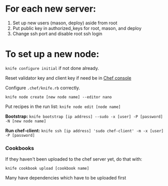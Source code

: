 # For each new server:

1.  Set up new users (mason, deploy) aside from root
2.  Put public key in authorized_keys for root, mason, and deploy
3.  Change ssh port and disable root ssh login

# To set up a new node:

`knife configure initial` if not done already.

Reset validator key and client key if need be in [Chef console](http://manage.chef.io)

Configure `.chef/knife.rb` correctly.

`knife node create [new node name] --editor nano`

Put recipes in the run list: `knife node edit [node name]`

**Bootstrap:**
`knife bootstrap [ip address] --sudo -x [user] -P [password] -N [new node name]`

**Run chef-client:**
`knife ssh [ip address] 'sudo chef-client' -m -x [user] -P [password]`

### Cookbooks

If they haven't been  uploaded to the chef server yet, do that with:

`knife cookbook upload [cookbook name]`

Many have dependencies which have to be uploaded first